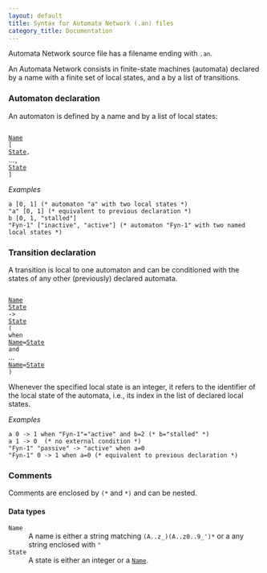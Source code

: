 ```yaml
---
layout: default
title: Syntax for Automata Network (.an) files
category_title: Documentation
---
```


Automata Network source file has a filename ending with `.an`.

An Automata Network consists in finite-state machines (automata) declared by a
name with a finite set of local states, and a by a list of transitions.

### Automaton declaration

An automaton is defined by a name and by a list of local states:

<p>
<code>
<a href="t_name" class="type">Name</a>
[
<a href="t_state" class="type">State</a>,
</code>...<code>,
<a href="t_state" class="type">State</a>
]
</code>
</p>

*Examples*

```
a [0, 1] (* automaton "a" with two local states *)
"a" [0, 1] (* equivalent to previous declaration *)
b [0, 1, "stalled"]
"Fyn-1" ["inactive", "active"] (* automaton "Fyn-1" with two named local states *)
```

### Transition declaration

A transition is local to one automaton and can be conditioned with the states of
any other (previously) declared automata.

<p>
<code>
<a href="t_name" class="type">Name</a>
<a href="t_state" class="type">State</a>
->
<a href="t_state" class="type">State</a>
<span class="syn_opt">(</span>
when
<a href="t_name" class="type">Name</a>=<a href="t_state" class="type">State</a>
and
</code>...<code>
<a href="t_name" class="type">Name</a>=<a href="t_state" class="type">State</a>
<span class="syn_opt">)</span>
</code>
</p>

Whenever the specified local state is an integer, it refers to the identifier of
the local state of the automata, i.e., its index in the list of declared local
states.


*Examples*

```
a 0 -> 1 when "Fyn-1"="active" and b=2 (* b="stalled" *)
a 1 -> 0  (* no external condition *)
"Fyn-1" "passive" -> "active" when a=0
"Fyn-1" 0 -> 1 when a=0 (* equivalent to previous declaration *)
```

### Comments

Comments are enclosed by `(*` and `*)` and can be nested.


#### Data types
<dl>
<dt><code><a name="t_name"></a>Name</code></dt>
<dd>A name is either a string matching <code>(A..z_)(A..z0..9_')*</code>
or a any string enclosed with <code>"</code></dd>
<dt><code><a name="t_state"></a>State</code></dt>
<dd>A state is either an integer or a
<code><a href="t_name" class="type">Name</a></code>.
</dd>
</dl>

